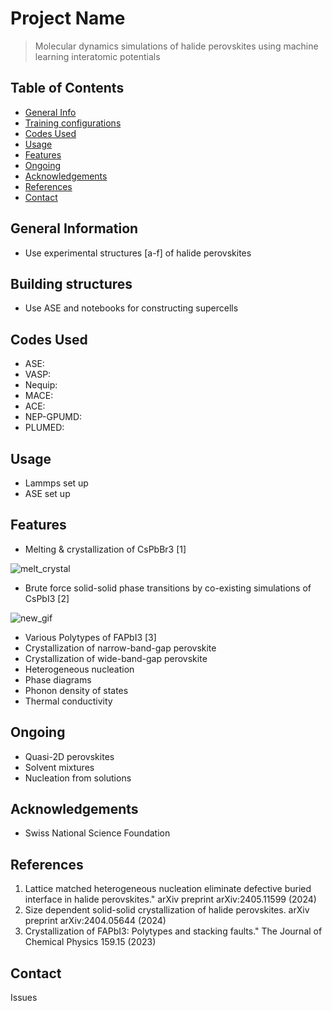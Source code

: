 # Project Name
> Molecular dynamics simulations of halide perovskites using machine learning interatomic potentials

## Table of Contents
* [General Info](#general-information)
* [Training configurations](#training-configrations)
* [Codes Used](#codes-used)
* [Usage](#usage)
* [Features](#features)
* [Ongoing](#ongoing)
* [Acknowledgements](#acknowledgements)
* [References](#references)
* [Contact](#contact)



## General Information
- Use experimental structures [a-f] of halide perovskites 


## Building structures
- Use ASE and notebooks for constructing supercells 

## Codes Used
* ASE:
* VASP:
* Nequip:
* MACE:
* ACE:
* NEP-GPUMD: 
* PLUMED:
  
## Usage
- Lammps set up
- ASE set up

## Features
- Melting & crystallization of CsPbBr3 [1]

![melt_crystal](https://github.com/ahlawat-paramvir/MLIP-Perovskites/assets/10708344/803ad827-2fea-4ed7-8696-f46d1f5ee1fe)

  
- Brute force solid-solid phase transitions by co-existing simulations of CsPbI3 [2]
  
![new_gif](https://github.com/ahlawat-paramvir/MLIP-Perovskites/assets/10708344/1f028241-0ac0-4797-ba8a-91ec38bfbfea)

  
- Various Polytypes of FAPbI3 [3]
- Crystallization of narrow-band-gap perovskite 
- Crystallization of wide-band-gap perovskite
- Heterogeneous nucleation
- Phase diagrams
- Phonon density of states
- Thermal conductivity 

## Ongoing 
- Quasi-2D perovskites
- Solvent mixtures
- Nucleation from solutions

## Acknowledgements
- Swiss National Science Foundation

## References
1. Lattice matched heterogeneous nucleation eliminate defective buried interface in halide perovskites." arXiv preprint arXiv:2405.11599 (2024)
2. Size dependent solid-solid crystallization of halide perovskites. arXiv preprint arXiv:2404.05644 (2024)
3. Crystallization of FAPbI3: Polytypes and stacking faults." The Journal of Chemical Physics 159.15 (2023)


## Contact
Issues 

